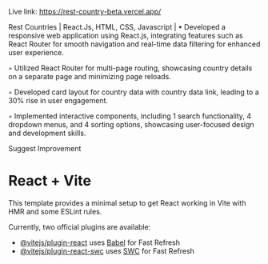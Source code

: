 Live link: https://rest-country-beta.vercel.app/

Rest Countries | React.Js, HTML, CSS, Javascript |
• Developed a responsive web application using React.js, integrating features such as React Router for smooth
navigation and real-time data filtering for enhanced user experience.

◦ Utilized React Router for multi-page routing, showcasing country details on a separate page and minimizing page reloads.

◦ Developed card layout for country data with country data link, leading to a 30% rise in user engagement.

◦ Implemented interactive components, including 1 search functionality, 4 dropdown menus, and 4 sorting options,
showcasing user-focused design and development skills.


Suggest Improvement
# React + Vite

This template provides a minimal setup to get React working in Vite with HMR and some ESLint rules.

Currently, two official plugins are available:

- [@vitejs/plugin-react](https://github.com/vitejs/vite-plugin-react/blob/main/packages/plugin-react/README.md) uses [Babel](https://babeljs.io/) for Fast Refresh
- [@vitejs/plugin-react-swc](https://github.com/vitejs/vite-plugin-react-swc) uses [SWC](https://swc.rs/) for Fast Refresh
